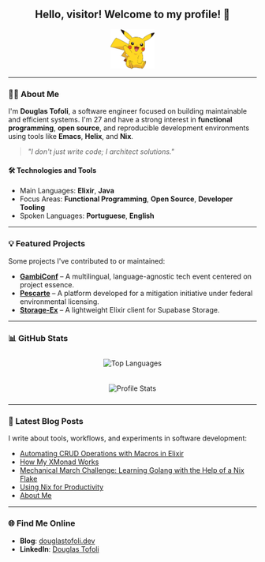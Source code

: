 <h2 align="center">  
  Hello, visitor! Welcome to my profile! 👋  
</h2>  
  
<p align="center">  
  <img src="https://github.com/douglastofoli/douglastofoli/blob/main/assets/pikachu.png"   
       height="80px"   
       alt="Pikachu says welcome!" />  
</p>  
  
---

### 👨‍💻 About Me  
  
I'm **Douglas Tofoli**, a software engineer focused on building maintainable and efficient systems. I'm 27 and have a strong interest in **functional programming**, **open source**, and reproducible development environments using tools like **Emacs**, **Helix**, and **Nix**.  
  
> *"I don't just write code; I architect solutions."*

#### 🛠️ Technologies and Tools  
- Main Languages: **Elixir**, **Java**  
- Focus Areas: **Functional Programming**, **Open Source**, **Developer Tooling**  
- Spoken Languages: **Portuguese**, **English**  
  
---

### 💡 Featured Projects  
  
Some projects I've contributed to or maintained:  
  
- **[GambiConf](https://github.com/gambiconf/gambiconf.github.io)** – A multilingual, language-agnostic tech event centered on project essence.  
- **[Pescarte](https://github.com/peapescarte/pescarte-plataforma)** – A platform developed for a mitigation initiative under federal environmental licensing.  
- **[Storage-Ex](https://github.com/zoedsoupe/storage-ex)** – A lightweight Elixir client for Supabase Storage.  
  
---

### 📊 GitHub Stats  
  
<p align="center">  
  <img src="https://github-readme-stats.vercel.app/api/top-langs?username=douglastofoli&show_icons=true&hide_title=true&layout=compact&border_radius=8&hide=html,css,javascript&theme=dracula" alt="Top Languages" style="max-width: 100%; margin: 10px;">   
</p>  
  
<p align="center">  
  <img src="https://github-readme-stats.vercel.app/api?username=douglastofoli&show_icons=true&hide_title=true&border_radius=8&theme=dracula" alt="Profile Stats" style="max-width: 100%; height: auto; margin: 10px;">  
</p>  
  
---

### 📝 Latest Blog Posts  
  
I write about tools, workflows, and experiments in software development:

<!-- BLOG-POST-LIST:START -->
- [Automating CRUD Operations with Macros in Elixir](https://douglastofoli.dev/posts/automating-crud-operations-with-macros-in-elixir/)
- [How My XMonad Works](https://douglastofoli.dev/posts/how-my-xmonad-works/)
- [Mechanical March Challenge: Learning Golang with the Help of a Nix Flake](https://douglastofoli.dev/posts/exercism-and-the-mechanical-march/)
- [Using Nix for Productivity](https://douglastofoli.dev/posts/using-nix-for-productivity/)
- [About Me](https://douglastofoli.dev/about/)
<!-- BLOG-POST-LIST:END -->

---

### 🌐 Find Me Online  
  
- **Blog**: [douglastofoli.dev](https://douglastofoli.dev)  
- **LinkedIn**: [Douglas Tofoli](https://www.linkedin.com/in/douglastofoli/)  
